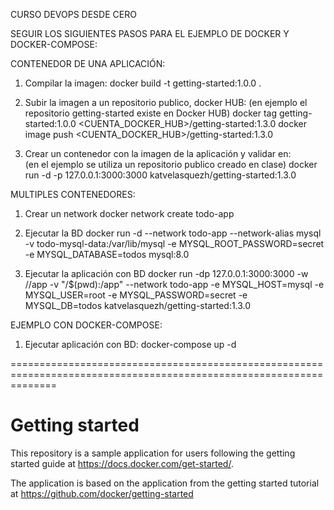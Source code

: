 CURSO DEVOPS DESDE CERO

SEGUIR LOS SIGUIENTES PASOS PARA EL EJEMPLO DE DOCKER Y DOCKER-COMPOSE:

CONTENEDOR DE UNA APLICACIÓN:
1. Compilar la imagen:
docker build -t getting-started:1.0.0 .

2. Subir la imagen a un repositorio publico, docker HUB: 
(en ejemplo el repositorio getting-started existe en Docker HUB)
docker tag getting-started:1.0.0 <CUENTA_DOCKER_HUB>/getting-started:1.3.0
docker image push <CUENTA_DOCKER_HUB>/getting-started:1.3.0

3. Crear un contenedor con la imagen de la aplicación y validar en:  
(en el ejemplo se utiliza un repositorio publico creado en clase)
docker run -d -p 127.0.0.1:3000:3000 katvelasquezh/getting-started:1.3.0

MULTIPLES CONTENEDORES:
1. Crear un network
docker network create todo-app

2. Ejecutar la BD
docker run -d --network todo-app --network-alias mysql -v todo-mysql-data:/var/lib/mysql -e MYSQL_ROOT_PASSWORD=secret -e MYSQL_DATABASE=todos mysql:8.0

3. Ejecutar la aplicación con BD
docker run -dp 127.0.0.1:3000:3000 -w //app -v "/$(pwd):/app" --network todo-app -e MYSQL_HOST=mysql -e MYSQL_USER=root -e MYSQL_PASSWORD=secret -e MYSQL_DB=todos katvelasquezh/getting-started:1.3.0

EJEMPLO CON DOCKER-COMPOSE:
1. Ejecutar aplicación con BD:
docker-compose up -d





====================================================================================================================
# Getting started

This repository is a sample application for users following the getting started guide at https://docs.docker.com/get-started/.

The application is based on the application from the getting started tutorial at https://github.com/docker/getting-started
